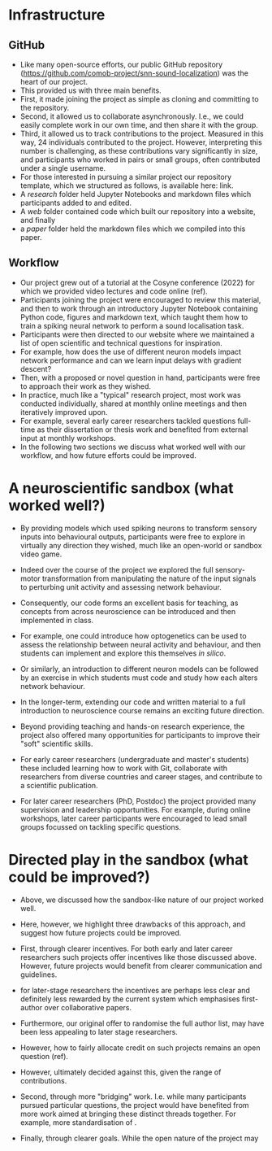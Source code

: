 # Infrastructure
## GitHub
* Like many open-source efforts, our public GitHub repository (https://github.com/comob-project/snn-sound-localization) was the heart of our project. 
* This provided us with three main benefits. 
* First, it made joining the project as simple as cloning and committing to the repository. 
* Second, it allowed us to collaborate asynchronously. I.e., we could easily complete work in our own time, and then share it with the group. 
* Third, it allowed us to track contributions to the project. Measured in this way, 24 individuals contributed to the project. However, interpreting this number is challenging, as these contributions vary significantly in size, and participants who worked in pairs or small groups, often contributed under a single username. 
* For those interested in pursuing a similar project our repository template, which we structured as follows, is available here: link.  
* A *research* folder held Jupyter Notebooks and markdown files which participants added to and edited.    
* A *web* folder contained code which built our repository into a website, and finally
* a *paper* folder held the markdown files which we compiled into this paper.

## Workflow
* Our project grew out of a tutorial at the Cosyne conference (2022) for which we provided video lectures and code online (ref). 
* Participants joining the project were encouraged to review this material, and then to work through an introductory Jupyter Notebook containing Python code, figures and markdown text, which taught them how to train a spiking neural network to perform a sound localisation task.  
* Participants were then directed to our website where we maintained a list of open scientific and technical questions for inspiration. 
* For example, how does the use of different neuron models impact network performance and can we learn input delays with gradient descent?
* Then, with a proposed or novel question in hand, participants were free to approach their work as they wished.
* In practice, much like a "typical" research project, most work was conducted individually, shared at monthly online meetings and then iteratively improved upon. 
* For example, several early career researchers tackled questions full-time as their dissertation or thesis work and benefited from external input at monthly workshops. 
* In the following two sections we discuss what worked well with our workflow, and how future efforts could be improved.   

# A neuroscientific sandbox (what worked well?)
* By providing models which used spiking neurons to transform sensory inputs into behavioural outputs, participants were free to explore in virtually any direction they wished, much like an open-world or sandbox video game. 
* Indeed over the course of the project we explored the full sensory-motor transformation from manipulating the nature of the input signals to perturbing unit activity and assessing network behaviour.    
* Consequently, our code forms an excellent basis for teaching, as concepts from across neuroscience can be introduced and then implemented in class. 
* For example, one could introduce how optogenetics can be used to assess the relationship between neural activity and behaviour, and then students can implement and explore this themselves *in silico*.   
* Or similarly, an introduction to different neuron models can be followed by an exercise in which students must code and study how each alters network behaviour. 
* In the longer-term, extending our code and written material to a full introduction to neuroscience course remains an exciting future direction.

 * Beyond providing teaching and hands-on research experience, the project also offered many opportunities for participants to improve their "soft" scientific skills. 
* For early career researchers (undergraduate and master's students) these included learning how to work with Git, collaborate with researchers from diverse countries and career stages, and contribute to a scientific publication. 
* For later career researchers (PhD, Postdoc) the project provided many supervision and leadership opportunities. For example, during online workshops, later career participants were encouraged to lead small groups focussed on tackling specific questions.  

# Directed play in the sandbox (what could be improved?)
* Above, we discussed how the sandbox-like nature of our project worked well.
* Here, however, we highlight three drawbacks of this approach, and suggest how future projects could be improved.   

* First, through clearer incentives. For both early and later career researchers such projects offer incentives like those discussed above. However, future projects would benefit from clearer communication and guidelines.   
* for later-stage researchers the incentives are perhaps less clear and definitely less rewarded by the current system which emphasises first-author over collaborative papers. 
* Furthermore, our original offer to randomise the full author list, may have been less appealing to later stage researchers. 
* However, how to fairly allocate credit on such projects remains an open question (ref).
* However, ultimately decided against this, given the range of contributions. 

* Second, through more "bridging" work. I.e. while many participants pursued particular questions, the project would have benefited from more work aimed at bringing these distinct threads together. For example, more standardisation of .    

* Finally, through clearer goals. While the open nature of the project may 